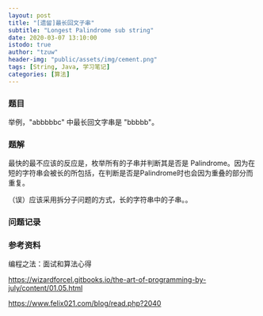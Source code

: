 ```yaml
---
layout: post
title: "[遗留]最长回文子串"
subtitle: "Longest Palindrome sub string"
date: 2020-03-07 13:10:00
istodo: true
author: "tzuw"
header-img: "public/assets/img/cement.png"
tags: [String, Java, 学习笔记] 
categories: [算法]
---
```


### 题目	

举例，"abbbbbc" 中最长回文字串是 "bbbbb"。

### 题解

最快的最不应该的反应是，枚举所有的子串并判断其是否是 Palindrome。因为在短的字符串会被长的所包括，在判断是否是Palindrome时也会因为重叠的部分而重复。

（误）应该采用拆分子问题的方式，长的字符串中的子串。。

### 问题记录



### 参考资料

编程之法：面试和算法心得

https://wizardforcel.gitbooks.io/the-art-of-programming-by-july/content/01.05.html

https://www.felix021.com/blog/read.php?2040

